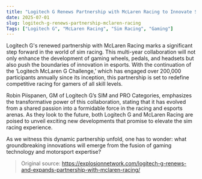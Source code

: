 ```yaml
---
title: "Logitech G Renews Partnership with McLaren Racing to Innovate Sim Racing"
date: 2025-07-01
slug: logitech-g-renews-partnership-mclaren-racing
Tags: ["Logitech G", "McLaren Racing", "Sim Racing", "Gaming"]
---
```


Logitech G's renewed partnership with McLaren Racing marks a significant step forward in the world of sim racing. This multi-year collaboration will not only enhance the development of gaming wheels, pedals, and headsets but also push the boundaries of innovation in esports. With the continuation of the ‘Logitech McLaren G Challenge,’ which has engaged over 200,000 participants annually since its inception, this partnership is set to redefine competitive racing for gamers of all skill levels.

Robin Piispanen, GM of Logitech G’s SIM and PRO Categories, emphasizes the transformative power of this collaboration, stating that it has evolved from a shared passion into a formidable force in the racing and esports arenas. As they look to the future, both Logitech G and McLaren Racing are poised to unveil exciting new developments that promise to elevate the sim racing experience.

As we witness this dynamic partnership unfold, one has to wonder: what groundbreaking innovations will emerge from the fusion of gaming technology and motorsport expertise?
> Original source: https://explosionnetwork.com/logitech-g-renews-and-expands-partnership-with-mclaren-racing/